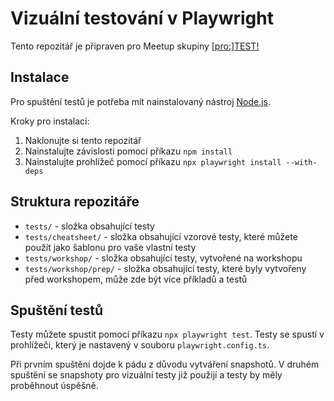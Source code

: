 # Vizuální testování v Playwright

Tento repozitář je připraven pro Meetup skupiny [\[pro:\]TEST!](https://www.meetup.com/protest_cz/events/305716848)

## Instalace

Pro spuštění testů je potřeba mít nainstalovaný nástroj [Node.js](https://nodejs.org/en/).

Kroky pro instalaci:

1. Naklonujte si tento repozitář
2. Nainstalujte závislosti pomocí příkazu `npm install`
3. Nainstalujte prohlížeč pomocí příkazu `npx playwright install --with-deps`

## Struktura repozitáře

- `tests/` - složka obsahující testy
- `tests/cheatsheet/` - složka obsahující vzorové testy, které můžete použít jako šablonu pro vaše vlastní testy
- `tests/workshop/` - složka obsahující testy, vytvořené na workshopu
- `tests/workshop/prep/` - složka obsahující testy, které byly vytvořeny před workshopem, může zde být více příkladů a testů

## Spuštění testů

Testy můžete spustit pomocí příkazu `npx playwright test`.
Testy se spustí v prohlížeči, který je nastavený v souboru `playwright.config.ts`.

Při prvním spuštění dojde k pádu z důvodu vytváření snapshotů. V druhém spuštění se snapshoty pro vizuální testy již použijí a testy by měly proběhnout úspěšně.
